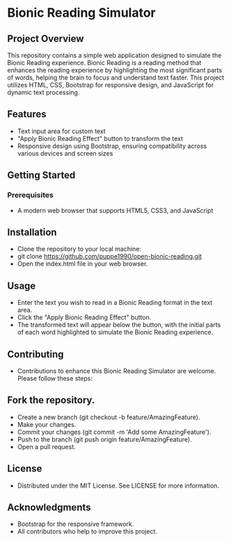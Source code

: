 # Bionic Reading Simulator

## Project Overview
This repository contains a simple web application designed to simulate the Bionic Reading experience. Bionic Reading is a reading method that enhances the reading experience by highlighting the most significant parts of words, helping the brain to focus and understand text faster. This project utilizes HTML, CSS, Bootstrap for responsive design, and JavaScript for dynamic text processing.

## Features
- Text input area   for custom text
- "Apply Bionic Reading Effect" button to transform the text
- Responsive design using Bootstrap, ensuring compatibility across various devices and screen sizes

## Getting Started
### Prerequisites
- A modern web browser that supports HTML5, CSS3, and JavaScript

## Installation
- Clone the repository to your local machine:
- git clone https://github.com/puppe1990/open-bionic-reading.git
- Open the index.html file in your web browser.

## Usage
* Enter the text you wish to read in a Bionic Reading format in the text area.
* Click the "Apply Bionic Reading Effect" button.
* The transformed text will appear below the button, with the initial parts of each word highlighted to simulate the Bionic Reading experience.

## Contributing
* Contributions to enhance this Bionic Reading Simulator are welcome. Please follow these steps:

## Fork the repository.
- Create a new branch (git checkout -b feature/AmazingFeature).
- Make your changes.
- Commit your changes (git commit -m 'Add some AmazingFeature').
- Push to the branch (git push origin feature/AmazingFeature).
- Open a pull request.

## License
- Distributed under the MIT License. See LICENSE for more information.

## Acknowledgments
- Bootstrap for the responsive framework.
- All contributors who help to improve this project.
